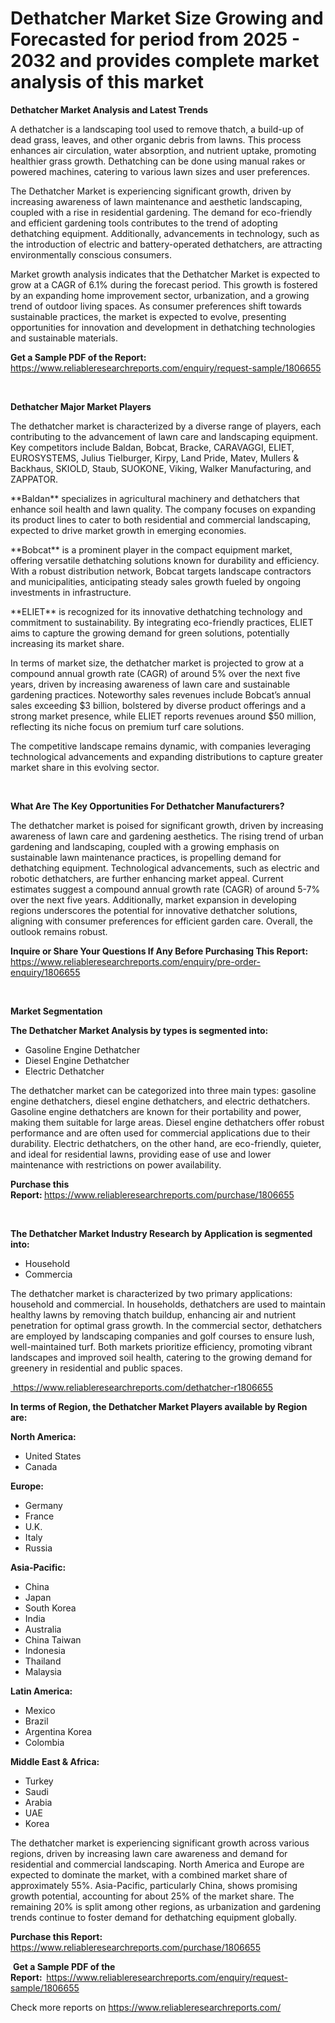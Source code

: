 <p><h1>Dethatcher Market Size Growing and Forecasted for period from 2025 - 2032 and provides complete market analysis of this market</h1></p><p><strong>Dethatcher Market Analysis and Latest Trends</strong></p>
<p><p>A dethatcher is a landscaping tool used to remove thatch, a build-up of dead grass, leaves, and other organic debris from lawns. This process enhances air circulation, water absorption, and nutrient uptake, promoting healthier grass growth. Dethatching can be done using manual rakes or powered machines, catering to various lawn sizes and user preferences.</p><p>The Dethatcher Market is experiencing significant growth, driven by increasing awareness of lawn maintenance and aesthetic landscaping, coupled with a rise in residential gardening. The demand for eco-friendly and efficient gardening tools contributes to the trend of adopting dethatching equipment. Additionally, advancements in technology, such as the introduction of electric and battery-operated dethatchers, are attracting environmentally conscious consumers.</p><p>Market growth analysis indicates that the Dethatcher Market is expected to grow at a CAGR of 6.1% during the forecast period. This growth is fostered by an expanding home improvement sector, urbanization, and a growing trend of outdoor living spaces. As consumer preferences shift towards sustainable practices, the market is expected to evolve, presenting opportunities for innovation and development in dethatching technologies and sustainable materials.</p></p>
<p><strong>Get a Sample PDF of the Report:&nbsp;</strong> <a href="https://www.reliableresearchreports.com/enquiry/request-sample/1806655?utm_campaign=2279&utm_medium=2&utm_source=Github&utm_content=ia&utm_term=09042025&utm_id=dethatcher">https://www.reliableresearchreports.com/enquiry/request-sample/1806655</a></p>
<p>&nbsp;</p>
<p><strong>Dethatcher Major Market Players</strong></p>
<p><p>The dethatcher market is characterized by a diverse range of players, each contributing to the advancement of lawn care and landscaping equipment. Key competitors include Baldan, Bobcat, Bracke, CARAVAGGI, ELIET, EUROSYSTEMS, Julius Tielburger, Kirpy, Land Pride, Matev, Mullers & Backhaus, SKIOLD, Staub, SUOKONE, Viking, Walker Manufacturing, and ZAPPATOR.</p><p>**Baldan** specializes in agricultural machinery and dethatchers that enhance soil health and lawn quality. The company focuses on expanding its product lines to cater to both residential and commercial landscaping, expected to drive market growth in emerging economies.</p><p>**Bobcat** is a prominent player in the compact equipment market, offering versatile dethatching solutions known for durability and efficiency. With a robust distribution network, Bobcat targets landscape contractors and municipalities, anticipating steady sales growth fueled by ongoing investments in infrastructure.</p><p>**ELIET** is recognized for its innovative dethatching technology and commitment to sustainability. By integrating eco-friendly practices, ELIET aims to capture the growing demand for green solutions, potentially increasing its market share.</p><p>In terms of market size, the dethatcher market is projected to grow at a compound annual growth rate (CAGR) of around 5% over the next five years, driven by increasing awareness of lawn care and sustainable gardening practices. Noteworthy sales revenues include Bobcat’s annual sales exceeding $3 billion, bolstered by diverse product offerings and a strong market presence, while ELIET reports revenues around $50 million, reflecting its niche focus on premium turf care solutions.</p><p>The competitive landscape remains dynamic, with companies leveraging technological advancements and expanding distributions to capture greater market share in this evolving sector.</p></p>
<p>&nbsp;</p>
<p><strong>What Are The Key Opportunities For Dethatcher Manufacturers?</strong></p>
<p><p>The dethatcher market is poised for significant growth, driven by increasing awareness of lawn care and gardening aesthetics. The rising trend of urban gardening and landscaping, coupled with a growing emphasis on sustainable lawn maintenance practices, is propelling demand for dethatching equipment. Technological advancements, such as electric and robotic dethatchers, are further enhancing market appeal. Current estimates suggest a compound annual growth rate (CAGR) of around 5-7% over the next five years. Additionally, market expansion in developing regions underscores the potential for innovative dethatcher solutions, aligning with consumer preferences for efficient garden care. Overall, the outlook remains robust.</p></p>
<p><strong>Inquire or Share Your Questions If Any Before Purchasing This Report:</strong> <a href="https://www.reliableresearchreports.com/enquiry/pre-order-enquiry/1806655?utm_campaign=2279&utm_medium=2&utm_source=Github&utm_content=ia&utm_term=09042025&utm_id=dethatcher">https://www.reliableresearchreports.com/enquiry/pre-order-enquiry/1806655</a></p>
<p>&nbsp;</p>
<p><strong>Market Segmentation</strong></p>
<p><strong>The Dethatcher Market Analysis by types is segmented into:</strong></p>
<p><ul><li>Gasoline Engine Dethatcher</li><li>Diesel Engine Dethatcher</li><li>Electric Dethatcher</li></ul></p>
<p><p>The dethatcher market can be categorized into three main types: gasoline engine dethatchers, diesel engine dethatchers, and electric dethatchers. Gasoline engine dethatchers are known for their portability and power, making them suitable for large areas. Diesel engine dethatchers offer robust performance and are often used for commercial applications due to their durability. Electric dethatchers, on the other hand, are eco-friendly, quieter, and ideal for residential lawns, providing ease of use and lower maintenance with restrictions on power availability.</p></p>
<p><strong>Purchase this Report:&nbsp;</strong><a href="https://www.reliableresearchreports.com/purchase/1806655?utm_campaign=2279&utm_medium=2&utm_source=Github&utm_content=ia&utm_term=09042025&utm_id=dethatcher">https://www.reliableresearchreports.com/purchase/1806655</a></p>
<p>&nbsp;</p>
<p><strong>The Dethatcher Market Industry Research by Application is segmented into:</strong></p>
<p><ul><li>Household</li><li>Commercia</li></ul></p>
<p><p>The dethatcher market is characterized by two primary applications: household and commercial. In households, dethatchers are used to maintain healthy lawns by removing thatch buildup, enhancing air and nutrient penetration for optimal grass growth. In the commercial sector, dethatchers are employed by landscaping companies and golf courses to ensure lush, well-maintained turf. Both markets prioritize efficiency, promoting vibrant landscapes and improved soil health, catering to the growing demand for greenery in residential and public spaces.</p></p>
<p><a href="https://www.reliableresearchreports.com/dethatcher-r1806655?utm_campaign=2279&utm_medium=2&utm_source=Github&utm_content=ia&utm_term=09042025&utm_id=dethatcher">&nbsp;https://www.reliableresearchreports.com/dethatcher-r1806655</a></p>
<p><strong>In terms of Region, the Dethatcher Market Players available by Region are:</strong></p>
<p>
    <p> <strong> North America: </strong>
        <ul>
            <li>United States</li>
            <li>Canada</li>
        </ul>
        </p> 
    <p> <strong> Europe: </strong>
        <ul>
            <li>Germany</li>
            <li>France</li>
            <li>U.K.</li>
            <li>Italy</li>
            <li>Russia</li>
        </ul>
        </p> 
    <p> <strong> Asia-Pacific: </strong>
        <ul>
            <li>China</li>
            <li>Japan</li>
            <li>South Korea</li>
            <li>India</li>
            <li>Australia</li>
            <li>China Taiwan</li>
            <li>Indonesia</li>
            <li>Thailand</li>
            <li>Malaysia</li>
        </ul>
        </p> 
    <p> <strong> Latin America: </strong>
        <ul>
            <li>Mexico</li>
            <li>Brazil</li>
            <li>Argentina Korea</li>
            <li>Colombia</li>
        </ul>
        </p> 
    <p> <strong> Middle East & Africa: </strong>
        <ul>
            <li>Turkey</li>
            <li>Saudi</li>
            <li>Arabia</li>
            <li>UAE</li>
            <li>Korea</li>
        </ul>
    </p>
    </p>
<p><p>The dethatcher market is experiencing significant growth across various regions, driven by increasing lawn care awareness and demand for residential and commercial landscaping. North America and Europe are expected to dominate the market, with a combined market share of approximately 55%. Asia-Pacific, particularly China, shows promising growth potential, accounting for about 25% of the market share. The remaining 20% is split among other regions, as urbanization and gardening trends continue to foster demand for dethatching equipment globally.</p></p>
<p><strong>Purchase this Report: </strong><a href="https://www.reliableresearchreports.com/purchase/1806655?utm_campaign=2279&utm_medium=2&utm_source=Github&utm_content=ia&utm_term=09042025&utm_id=dethatcher">https://www.reliableresearchreports.com/purchase/1806655</a></p>
<p>&nbsp;<strong>Get a Sample PDF of the Report:&nbsp;&nbsp;</strong><a href="https://www.reliableresearchreports.com/enquiry/request-sample/1806655?utm_campaign=2279&utm_medium=2&utm_source=Github&utm_content=ia&utm_term=09042025&utm_id=dethatcher">https://www.reliableresearchreports.com/enquiry/request-sample/1806655</a></p>
<p><strong></strong></p>
<p>Check more reports on <a href="https://www.reliableresearchreports.com/?utm_campaign=2279&utm_medium=2&utm_source=Github&utm_content=ia&utm_term=09042025&utm_id=dethatcher">https://www.reliableresearchreports.com/</a></p>